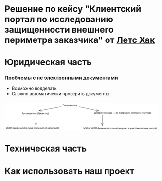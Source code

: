 # Решение по кейсу "Клиентский портал по исследованию защищенности внешнего периметра заказчика" от [Летс Хак](https://летсхак.хакатоны.рус/)

# Юридическая часть

### Проблемы с не электронными документами

- Возможно подделать
- Сложно автоматически проверить документы

###

![/resources/user_types.png](/resources/user_types.png)

# Техническая часть

# Как использовать наш проект
